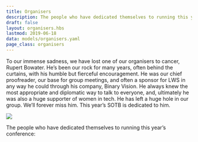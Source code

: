 ```yaml
---
title: Organisers
description: The people who have dedicated themselves to running this year’s conference
draft: false
layout: organisers.hbs
lastmod: 2019-06-18
data: models/organisers.yaml
page_class: organisers
---
```


To our immense sadness, we have lost one of our organisers to cancer, Rupert Bowater. He’s been our rock for many years, often behind the curtains, with his humble but fierceful encouragement. He was our chief proofreader, our base for group meetings, and often a sponsor for LWS in any way he could through his company, Binary Vision. He always knew the most appropriate and diplomatic way to talk to everyone, and, ultimately he was also a huge supporter of women in tech. He has left a huge hole in our group. We’ll forever miss him. This year’s SOTB is dedicated to him.

<p>
  <img src="/images/organisers/everyone.jpg">
</p>

The people who have dedicated themselves to running this year’s conference:
